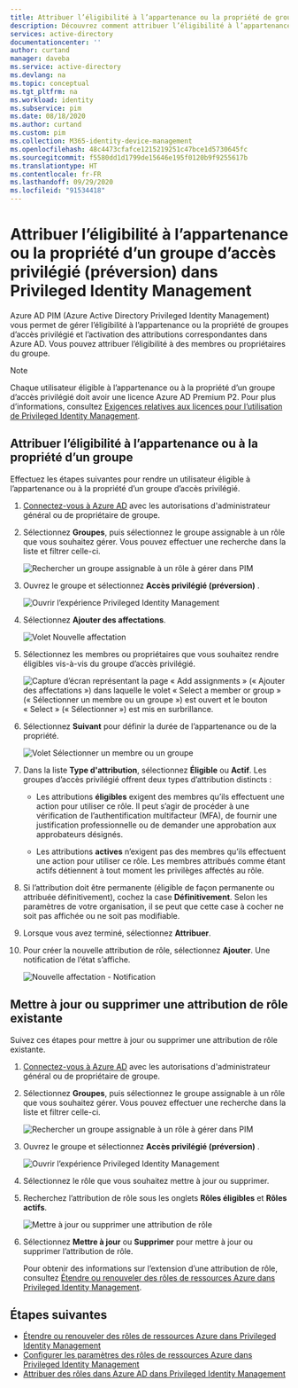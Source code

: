 ```yaml
---
title: Attribuer l’éligibilité à l’appartenance ou la propriété de groupes d’accès privilégié - Azure Active Directory
description: Découvrez comment attribuer l’éligibilité à l’appartenance ou la propriété d’un groupe avec attribution de rôle dans Azure AD PIM (Privileged Identity Management).
services: active-directory
documentationcenter: ''
author: curtand
manager: daveba
ms.service: active-directory
ms.devlang: na
ms.topic: conceptual
ms.tgt_pltfrm: na
ms.workload: identity
ms.subservice: pim
ms.date: 08/18/2020
ms.author: curtand
ms.custom: pim
ms.collection: M365-identity-device-management
ms.openlocfilehash: 48c4473cfafce1215219251c47bce1d5730645fc
ms.sourcegitcommit: f5580dd1d1799de15646e195f0120b9f9255617b
ms.translationtype: HT
ms.contentlocale: fr-FR
ms.lasthandoff: 09/29/2020
ms.locfileid: "91534418"
---
```

# <a name="assign-eligibility-for-a-privileged-access-group-preview-in-privileged-identity-management"></a>Attribuer l’éligibilité à l’appartenance ou la propriété d’un groupe d’accès privilégié (préversion) dans Privileged Identity Management

Azure AD PIM (Azure Active Directory Privileged Identity Management) vous permet de gérer l’éligibilité à l’appartenance ou la propriété de groupes d’accès privilégié et l’activation des attributions correspondantes dans Azure AD. Vous pouvez attribuer l’éligibilité à des membres ou propriétaires du groupe.

>[!NOTE]
>Chaque utilisateur éligible à l’appartenance ou à la propriété d’un groupe d’accès privilégié doit avoir une licence Azure AD Premium P2. Pour plus d’informations, consultez [Exigences relatives aux licences pour l’utilisation de Privileged Identity Management](subscription-requirements.md).

## <a name="assign-an-owner-or-member-of-a-group"></a>Attribuer l’éligibilité à l’appartenance ou à la propriété d’un groupe

Effectuez les étapes suivantes pour rendre un utilisateur éligible à l’appartenance ou à la propriété d’un groupe d’accès privilégié.

1. [Connectez-vous à Azure AD](https://aad.portal.azure.com) avec les autorisations d'administrateur général ou de propriétaire de groupe.
1. Sélectionnez **Groupes**, puis sélectionnez le groupe assignable à un rôle que vous souhaitez gérer. Vous pouvez effectuer une recherche dans la liste et filtrer celle-ci.

    ![Rechercher un groupe assignable à un rôle à gérer dans PIM](./media/groups-assign-member-owner/groups-list-in-azure-ad.png)

1. Ouvrez le groupe et sélectionnez **Accès privilégié (préversion)** .

    ![Ouvrir l’expérience Privileged Identity Management](./media/groups-assign-member-owner/groups-discover-groups.png)

1. Sélectionnez **Ajouter des affectations**.

    ![Volet Nouvelle affectation](./media/groups-assign-member-owner/groups-add-assignment.png)

1. Sélectionnez les membres ou propriétaires que vous souhaitez rendre éligibles vis-à-vis du groupe d’accès privilégié.

    ![Capture d’écran représentant la page « Add assignments » (« Ajouter des affectations ») dans laquelle le volet « Select a member or group » (« Sélectionner un membre ou un groupe ») est ouvert et le bouton « Select » (« Sélectionner ») est mis en surbrillance.](./media/groups-assign-member-owner/add-assignments.png)

1. Sélectionnez **Suivant** pour définir la durée de l’appartenance ou de la propriété.

    ![Volet Sélectionner un membre ou un groupe](./media/groups-assign-member-owner/assignment-duration.png)

1. Dans la liste **Type d'attribution**, sélectionnez **Éligible** ou **Actif**. Les groupes d’accès privilégié offrent deux types d’attribution distincts :

    - Les attributions **éligibles** exigent des membres qu’ils effectuent une action pour utiliser ce rôle. Il peut s’agir de procéder à une vérification de l’authentification multifacteur (MFA), de fournir une justification professionnelle ou de demander une approbation aux approbateurs désignés.

    - Les attributions **actives** n’exigent pas des membres qu’ils effectuent une action pour utiliser ce rôle. Les membres attribués comme étant actifs détiennent à tout moment les privilèges affectés au rôle.

1. Si l’attribution doit être permanente (éligible de façon permanente ou attribuée définitivement), cochez la case **Définitivement**. Selon les paramètres de votre organisation, il se peut que cette case à cocher ne soit pas affichée ou ne soit pas modifiable.

1. Lorsque vous avez terminé, sélectionnez **Attribuer**.

1. Pour créer la nouvelle attribution de rôle, sélectionnez **Ajouter**. Une notification de l’état s’affiche.

    ![Nouvelle affectation - Notification](./media/groups-assign-member-owner/groups-assignment-notification.png)

## <a name="update-or-remove-an-existing-role-assignment"></a>Mettre à jour ou supprimer une attribution de rôle existante

Suivez ces étapes pour mettre à jour ou supprimer une attribution de rôle existante.

1. [Connectez-vous à Azure AD](https://aad.portal.azure.com) avec les autorisations d'administrateur général ou de propriétaire de groupe.
1. Sélectionnez **Groupes**, puis sélectionnez le groupe assignable à un rôle que vous souhaitez gérer. Vous pouvez effectuer une recherche dans la liste et filtrer celle-ci.

    ![Rechercher un groupe assignable à un rôle à gérer dans PIM](./media/groups-assign-member-owner/groups-list-in-azure-ad.png)

1. Ouvrez le groupe et sélectionnez **Accès privilégié (préversion)** .

    ![Ouvrir l’expérience Privileged Identity Management](./media/groups-assign-member-owner/groups-discover-groups.png)

1. Sélectionnez le rôle que vous souhaitez mettre à jour ou supprimer.

1. Recherchez l’attribution de rôle sous les onglets **Rôles éligibles** et **Rôles actifs**.

    ![Mettre à jour ou supprimer une attribution de rôle](./media/groups-assign-member-owner/groups-bring-under-management.png)

1. Sélectionnez **Mettre à jour** ou **Supprimer** pour mettre à jour ou supprimer l’attribution de rôle.

    Pour obtenir des informations sur l’extension d’une attribution de rôle, consultez [Étendre ou renouveler des rôles de ressources Azure dans Privileged Identity Management](pim-resource-roles-renew-extend.md).

## <a name="next-steps"></a>Étapes suivantes

- [Étendre ou renouveler des rôles de ressources Azure dans Privileged Identity Management](pim-resource-roles-renew-extend.md)
- [Configurer les paramètres des rôles de ressources Azure dans Privileged Identity Management](pim-resource-roles-configure-role-settings.md)
- [Attribuer des rôles dans Azure AD dans Privileged Identity Management](pim-how-to-add-role-to-user.md)
